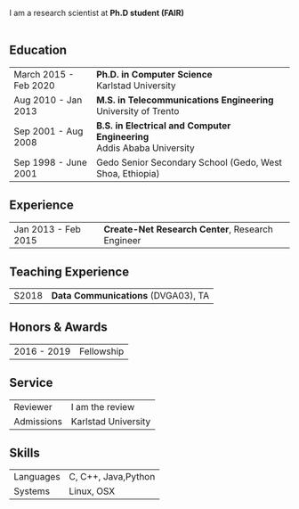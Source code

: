  I am a research scientist at <b>Ph.D student (FAIR)</b> <br><br>


## <i class="fa fa-chevron-right"></i> Education

<table class="table table-hover">
  <tr>
    <td class="col-md-3">March 2015 - Feb 2020</td>
    <td>
        <strong>Ph.D. in Computer Science</strong>
        <br>
      Karlstad University
    </td>
  </tr>
  <tr>
    <td class="col-md-3">Aug 2010 - Jan 2013</td>
    <td>
        <strong>M.S. in Telecommunications Engineering</strong>
        <br>
      University of Trento
    </td>
  </tr>
  <tr>
    <td class="col-md-3">Sep 2001 - Aug 2008</td>
    <td>
        <strong>B.S. in Electrical and Computer Engineering</strong>
        <br>
      Addis Ababa University
    </td>
  </tr>
  <tr>
    <td class="col-md-3">Sep 1998 - June 2001</td>
    <td>
      Gedo Senior Secondary School (Gedo, West Shoa, Ethiopia)
    </td>
  </tr>
</table>


## <i class="fa fa-chevron-right"></i> Experience
<table class="table table-hover">
<tr>
  <td class='col-md-3'>Jan 2013 - Feb 2015</td>
  <td><strong>Create-Net Research Center</strong>, Research Engineer</td>
</tr>
<tr>
</tr>
</table>


## <i class="fa fa-chevron-right"></i> Teaching Experience
<table class="table table-hover">
<tr>
  <td class='col-md-1'>S2018</td>
  <td><strong>Data Communications</strong> (DVGA03), TA</td>
</tr>
</table>


## <i class="fa fa-chevron-right"></i> Honors & Awards
<table class="table table-hover">
<tr>
  <td class='col-md-2'>2016 - 2019</td>
  <td>
    Fellowship
    <!--  -->
  </td>
</tr>
</table>


## <i class="fa fa-chevron-right"></i> Service
<table class="table table-hover">
<tr>
  <td class='col-md-2'>Reviewer</td>
  <td markdown="1">
I am the review
  </td>
</tr>
<tr>
  <td class='col-md-2'>Admissions</td>
  <td markdown="1">
Karlstad University
  </td>
</tr>
</table>


## <i class="fa fa-chevron-right"></i> Skills
<table class="table table-hover">
<tr>
  <td class='col-md-2'>Languages</td>
  <td markdown="1">
C, C++, Java,Python
  </td>
</tr>
<tr>
  <td class='col-md-2'>Systems</td>
  <td markdown="1">
Linux, OSX
  </td>
</tr>
</table>
